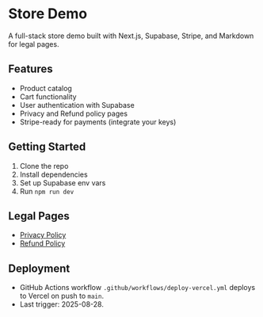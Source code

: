 # Store Demo

A full-stack store demo built with Next.js, Supabase, Stripe, and Markdown for legal pages.

## Features
- Product catalog
- Cart functionality
- User authentication with Supabase
- Privacy and Refund policy pages
- Stripe-ready for payments (integrate your keys)

## Getting Started
1. Clone the repo
2. Install dependencies
3. Set up Supabase env vars
4. Run `npm run dev`

## Legal Pages
- [Privacy Policy](pages/privacy-policy.md)
- [Refund Policy](pages/refund-policy.md)

## Deployment
- GitHub Actions workflow `.github/workflows/deploy-vercel.yml` deploys to Vercel on push to `main`.
- Last trigger: 2025-08-28.